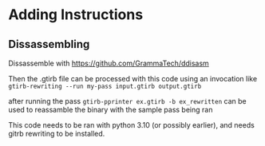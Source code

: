 # Adding Instructions

## Dissassembling

 Dissassemble with https://github.com/GrammaTech/ddisasm

 Then the .gtirb file can be processed with this code
 using an invocation like ```gtirb-rewriting --run my-pass input.gtirb output.gtirb```

 after running the pass ```gtirb-pprinter ex.gtirb -b ex_rewritten``` can be used 
 to reassamble the binary with the sample pass being ran

 This code needs to be ran with python 3.10 (or possibly earlier), and needs gitrb rewriting to be installed.
